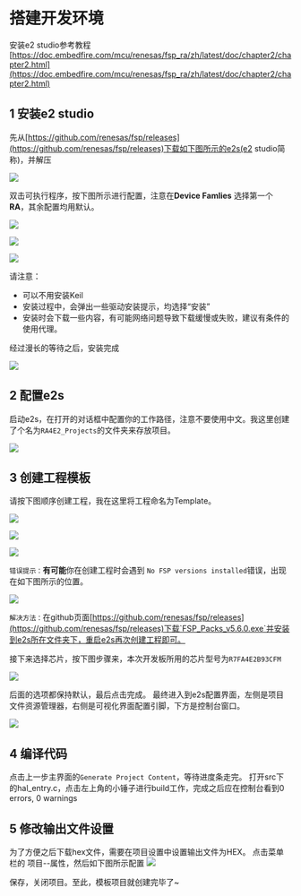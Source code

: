 # 搭建开发环境
安装e2 studio参考教程 [https://doc.embedfire.com/mcu/renesas/fsp_ra/zh/latest/doc/chapter2/chapter2.html](https://doc.embedfire.com/mcu/renesas/fsp_ra/zh/latest/doc/chapter2/chapter2.html)

## 1 安装e2 studio
先从[https://github.com/renesas/fsp/releases](https://github.com/renesas/fsp/releases)下载如下图所示的e2s(e2 studio简称)，并解压

![](images/下载e2s.jpg)

双击可执行程序，按下图所示进行配置，注意在**Device Famlies** 选择第一个 **RA**，其余配置均用默认。

![](images/安装界面1.jpg)

![](images/安装界面2.jpg)

![](images/安装界面3.jpg)

请注意：
- 可以不用安装Keil
- 安装过程中，会弹出一些驱动安装提示，均选择“安装”
- 安装时会下载一些内容，有可能网络问题导致下载缓慢或失败，建议有条件的使用代理。

经过漫长的等待之后，安装完成

![](images/安装界面4.jpg)

## 2 配置e2s
启动e2s，在打开的对话框中配置你的工作路径，注意不要使用中文。我这里创建了个名为`RA4E2_Projects`的文件夹来存放项目。

![](images/配置e2s.jpg)

## 3 创建工程模板
请按下图顺序创建工程，我在这里将工程命名为Template。

![](images/创建工程模板1.jpg)

![](images/创建工程模板2.jpg)

![](images/创建工程模板3.jpg)


`错误提示：`**有可能**你在创建工程时会遇到 `No FSP versions installed`错误，出现在如下图所示的位置。

![](images/创建工程模板4.jpg)

`解决方法：`在github页面[https://github.com/renesas/fsp/releases](https://github.com/renesas/fsp/releases)下载`FSP_Packs_v5.6.0.exe`并安装到e2s所在文件夹下，重启e2s再次创建工程即可。

接下来选择芯片，按下图步骤来，本次开发板所用的芯片型号为`R7FA4E2B93CFM`

![](images/创建工程模板5.jpg)

后面的选项都保持默认，最后点击完成。
最终进入到e2s配置界面，左侧是项目文件资源管理器，右侧是可视化界面配置引脚，下方是控制台窗口。

![](images/创建工程模板6.jpg)

## 4 编译代码
点击上一步主界面的`Generate Project Content`，等待进度条走完。
打开src下的hal_entry.c，点击左上角的小锤子进行build工作，完成之后应在控制台看到0 errors, 0 warnings

## 5 修改输出文件设置
为了方便之后下载hex文件，需要在项目设置中设置输出文件为HEX。
点击菜单栏的 项目--属性，然后如下图所示配置
![](images/修改输出文件.jpg)

保存，关闭项目。至此，模板项目就创建完毕了~